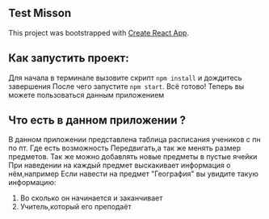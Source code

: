 ## Test Misson

This project was bootstrapped with [Create React App](https://github.com/facebook/create-react-app).

## Как запустить проект:

Для начала в терминале вызовите скрипт `npm install` и дождитесь завершения 
После чего запустите `npm start`.
Всё готово! Теперь вы можете пользоваться данным приложением

## Что есть в данном приложении ?

В данном приложении представлена таблица расписания учеников с пн по пт. Где есть возможность Передвигать,а так же менять размер предметов. Так же можно добавлять новые предметы в пустые ячейки
При наведении на каждый предмет выскакивает информация о нём,например Если навести на предмет "География" вы увидите такую информацию:  
1. Во сколько он начинается и заканчивает
2. Учитель,который его преподаёт  
